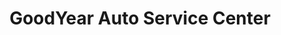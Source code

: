 ---
title: "GoodYear Auto Service Center"
url: /miami/goodyear-auto-service-center/
shop: car repair
---